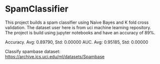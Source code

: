 # SpamClassifier

This project builds a spam classifier using Naive Bayes and K fold cross validation. The dataset user here is from 
uci machine learning repository. The project is build using jupyter notebooks and have an accuracy of 89%.

Accuracy. Avg: 0.89790, Std: 0.00000
AUC. Avg: 0.95185, Std: 0.00000

Classify spambase dataset: https://archive.ics.uci.edu/ml/datasets/Spambase
